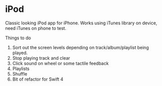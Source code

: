 # iPod
Classic looking iPod app for iPhone.
Works using iTunes library on device, need iTunes on phone to test.


Things to do
1. Sort out the screen levels depending on track/album/playlist being played.
2. Stop playing track and clear
3. Click sound on wheel or some tactile feedback
4. Playlists
5. Shuffle
6. Bit of refactor for Swift 4

